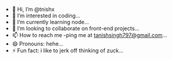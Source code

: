 - 👋 Hi, I’m @tnishx
- 👀 I’m interested in coding...
- 🌱 I’m currently learning node...
- 💞️ I’m looking to collaborate on front-end projects...
- 📫 How to reach me -ping me at tanishsingh797@gmail.com...
- 😄 Pronouns: hehe...
- ⚡ Fun fact: i like to jerk off thinking of zuck...

<!---
tnishx/tnishx is a ✨ special ✨ repository because its `README.md` (this file) appears on your GitHub profile.
You can click the Preview link to take a look at your changes.
--->
